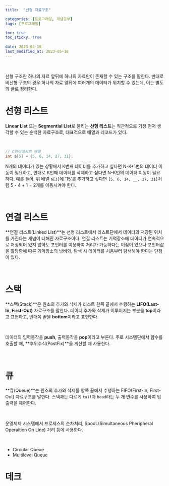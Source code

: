 ```yaml
---
title:  "선형 자료구조"

categories: [프로그래밍, 개념공부]
tags: [프로그래밍]

toc: true
toc_sticky: true
 
date: 2023-05-18
last_modified_at: 2023-05-18
---
```


<br>

선형 구조란 하나의 자료 앞뒤에 하나의 자료만이 존재할 수 있는 구조를 말한다. 반대로 비선형 구조의 경우 하나의 자료 앞뒤에 여러개의 데이터가 위치할 수 있는데, 이는 별도의 글로 정리한다.

# 선형 리스트

**Linear List** 또는 **Segmential List**로 불리는 **선형 리스트**는 직관적으로 가장 먼저 생각할 수 있는 순백한 자료구조로, 대표적으로 배열과 레코드가 있다.

<br>

```c
// C언어에서의 배열
int a[5] = {5, 6, 14, 27, 31};
```

N개의 데이터가 있는 상황에서 K번째 데이터를 추가하고 싶다면 N-K+1번의 데이터 이동이 필요하고, 반대로 K번째 데이터를 삭제하고 싶다면 N-K번의 데이터 이동이 필요하다. 예를 들어, 위 배열 `a[3]`에 '15'를 추가하고 싶다면 `[5, 6, 14, __, 27, 31]`처럼 5 - 4 + 1 = 2개를 이동시켜야 한다.

<br>

# 연결 리스트

**연결 리스트(Linked List)**는 선형 리스트에서 리스트단에서 데이터의 저장된 위치를 가진다는 개념이 더해진 자료구조이다. 연결 리스트는 기억장소에 데이터가 연속적으로 저장되어 있지 않아도 포인터를 이용하여 처리가 가능하다는 이점이 있으나 포인터값을 할당함에 따른 기억장소의 낭비와, 탐색 시 데이터를 처음부터 탐색해야 한다는 단점이 있다.

<br>

# 스택

**스택(Stack)**은 원소의 추가와 삭제가 리스트 한쪽 끝에서 수행하는 **LIFO(Last-In, First-Out)** 자료구조를 말한다. 데이터 추가와 삭제가 이루어지는 부분을 **top**이라고 표현하고, 반대쪽 끝을 **bottom**이라고 표현한다.

<br>

데이터의 입력동작을 **push**, 출력동작을 **pop**이라고 부른다. 주로 시스템단에서 함수를 호출할 때, **후위수식(PostFix)**을 계산할 때 사용한다.

<br>

# 큐

**큐(Queue)**는 원소의 추가와 삭제를 양쪽 끝에서 수행하는 FIFO(First-In, First-Out) 자료구조를 말한다. 스택과는 다르게 `tail`과 `head`라는 두 개 변수를 사용하여 입출력을 제어한다.

<br>

운영체제 시스템에서 프로세스의 순차처리, SpooL(Simultaneous Pheripheral Operaition On Line) 처리 등에 사용한다.

<br>

- Circular Queue
- Multilevel Queue

# 데크